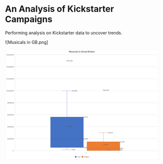 # An Analysis of Kickstarter Campaigns
Performing analysis on Kickstarter data to uncover trends.

![Musicals in GB.png]

![](Musicals%20in%20GB.png)


